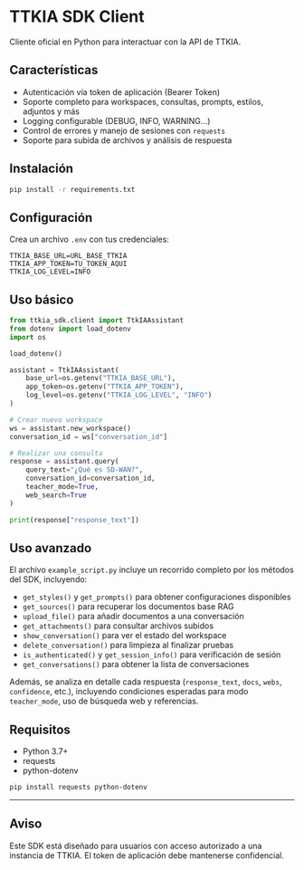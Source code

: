 # TTKIA SDK Client

Cliente oficial en Python para interactuar con la API de TTKIA.

## Características

- Autenticación vía token de aplicación (Bearer Token)
- Soporte completo para workspaces, consultas, prompts, estilos, adjuntos y más
- Logging configurable (DEBUG, INFO, WARNING...)
- Control de errores y manejo de sesiones con `requests`
- Soporte para subida de archivos y análisis de respuesta

## Instalación

```bash
pip install -r requirements.txt
```

## Configuración

Crea un archivo `.env` con tus credenciales:

```env
TTKIA_BASE_URL=URL_BASE_TTKIA
TTKIA_APP_TOKEN=TU_TOKEN_AQUI
TTKIA_LOG_LEVEL=INFO
```

## Uso básico

```python
from ttkia_sdk.client import TtkIAAssistant
from dotenv import load_dotenv
import os

load_dotenv()

assistant = TtkIAAssistant(
    base_url=os.getenv("TTKIA_BASE_URL"),
    app_token=os.getenv("TTKIA_APP_TOKEN"),
    log_level=os.getenv("TTKIA_LOG_LEVEL", "INFO")
)

# Crear nuevo workspace
ws = assistant.new_workspace()
conversation_id = ws["conversation_id"]

# Realizar una consulta
response = assistant.query(
    query_text="¿Qué es SD-WAN?",
    conversation_id=conversation_id,
    teacher_mode=True,
    web_search=True
)

print(response["response_text"])
```

## Uso avanzado

El archivo `example_script.py` incluye un recorrido completo por los métodos del SDK, incluyendo:

- `get_styles()` y `get_prompts()` para obtener configuraciones disponibles
- `get_sources()` para recuperar los documentos base RAG
- `upload_file()` para añadir documentos a una conversación
- `get_attachments()` para consultar archivos subidos
- `show_conversation()` para ver el estado del workspace
- `delete_conversation()` para limpieza al finalizar pruebas
- `is_authenticated()` y `get_session_info()` para verificación de sesión
- `get_conversations()` para obtener la lista de conversaciones

Además, se analiza en detalle cada respuesta (`response_text`, `docs`, `webs`, `confidence`, etc.), incluyendo condiciones esperadas para modo `teacher_mode`, uso de búsqueda web y referencias.

## Requisitos

- Python 3.7+
- requests
- python-dotenv

```bash
pip install requests python-dotenv
```

---

## Aviso
Este SDK está diseñado para usuarios con acceso autorizado a una instancia de TTKIA. El token de aplicación debe mantenerse confidencial.

